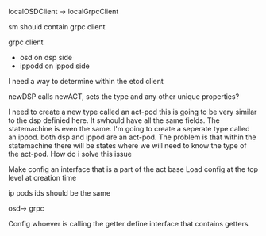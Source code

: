 localOSDClient -> localGrpcClient

sm should contain grpc client

grpc client
- osd on dsp side
- ippodd on ippod side

I need a way to determine within the etcd client 

newDSP calls newACT, sets the type and any other unique properties?

I need to create a new type called an act-pod this is going to be very similar to the dsp definied here. It swhould have all the same fields. The statemachine is even the same. I'm going to create a seperate type called an ippod. both dsp and ippod are an act-pod. The problem is that within the statemachine there will be states where we will need to know the type of the act-pod. How do i solve this issue

Make config an interface that is a part of the act base
Load config at the top level at creation time

ip pods ids should be the same 

osd-> grpc

Config
whoever is calling the getter 
define interface that contains getters
